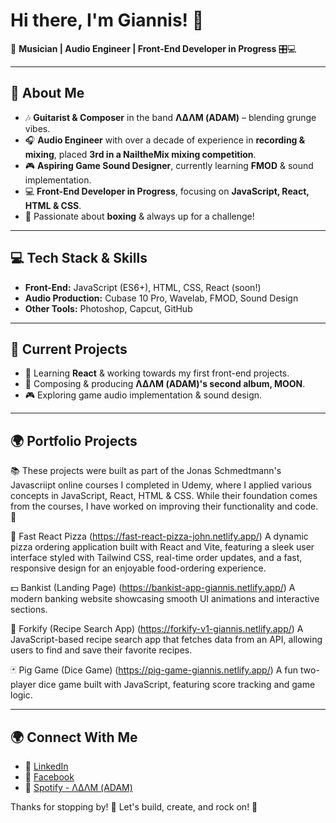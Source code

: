 # Hi there, I'm Giannis! 👋

🎸 **Musician | Audio Engineer | Front-End Developer in Progress** 🎛️💻

---

## 🚀 About Me
- 🎶 **Guitarist & Composer** in the band **ΛΔΛΜ (ADAM)** – blending grunge vibes.
- 🎧 **Audio Engineer** with over a decade of experience in **recording & mixing**, placed **3rd in a NailtheMix mixing competition**.
- 🎮 **Aspiring Game Sound Designer**, currently learning **FMOD** & sound implementation.
- 💻 **Front-End Developer in Progress**, focusing on **JavaScript, React, HTML & CSS**.
- 🥊 Passionate about **boxing** & always up for a challenge!

---

## 💻 Tech Stack & Skills
- **Front-End:** JavaScript (ES6+), HTML, CSS, React (soon!)
- **Audio Production:** Cubase 10 Pro, Wavelab, FMOD, Sound Design
- **Other Tools:** Photoshop, Capcut, GitHub

---

## 📌 Current Projects
- 🚀 Learning **React** & working towards my first front-end projects.
- 🎵 Composing & producing **ΛΔΛΜ (ADAM)'s second album, MOON**.
- 🎮 Exploring game audio implementation & sound design.

---

## 🌍 Portfolio Projects

📚 These projects were built as part of the Jonas Schmedtmann's Javascriipt online courses I completed in Udemy,
where I applied various concepts in JavaScript, React, HTML & CSS. While their foundation comes from the courses,
I have worked on improving their functionality and code. 🚀

🍕 Fast React Pizza (https://fast-react-pizza-john.netlify.app/)
A dynamic pizza ordering application built with React and Vite, featuring a sleek user interface styled with Tailwind CSS,
real-time order updates, and a fast, responsive design for an enjoyable food-ordering experience.

💵 Bankist (Landing Page) (https://bankist-app-giannis.netlify.app/)
A modern banking website showcasing smooth UI animations and interactive sections.

🍝 Forkify (Recipe Search App) (https://forkify-v1-giannis.netlify.app/)
A JavaScript-based recipe search app that fetches data from an API, allowing users to find and save their favorite recipes.

🃏 Pig Game (Dice Game) (https://pig-game-giannis.netlify.app/)
A fun two-player dice game built with JavaScript, featuring score tracking and game logic.

---

## 🌍 Connect With Me
- 💼 [LinkedIn](https://www.linkedin.com/in/%CE%B3%CE%B9%CE%AC%CE%BD%CE%BD%CE%B7%CF%82-%CF%86%CE%BF%CF%85%CF%81%CE%AF%CE%BA%CE%B7%CF%82-a51457326/)
- 📸 [Facebook](https://www.facebook.com/giannis.fourikis.94)
- 🎸 [Spotify - ΛΔΛΜ (ADAM)](https://spoti.fi/2YiEPxZ)

Thanks for stopping by! 🚀 Let's build, create, and rock on! 🎸


